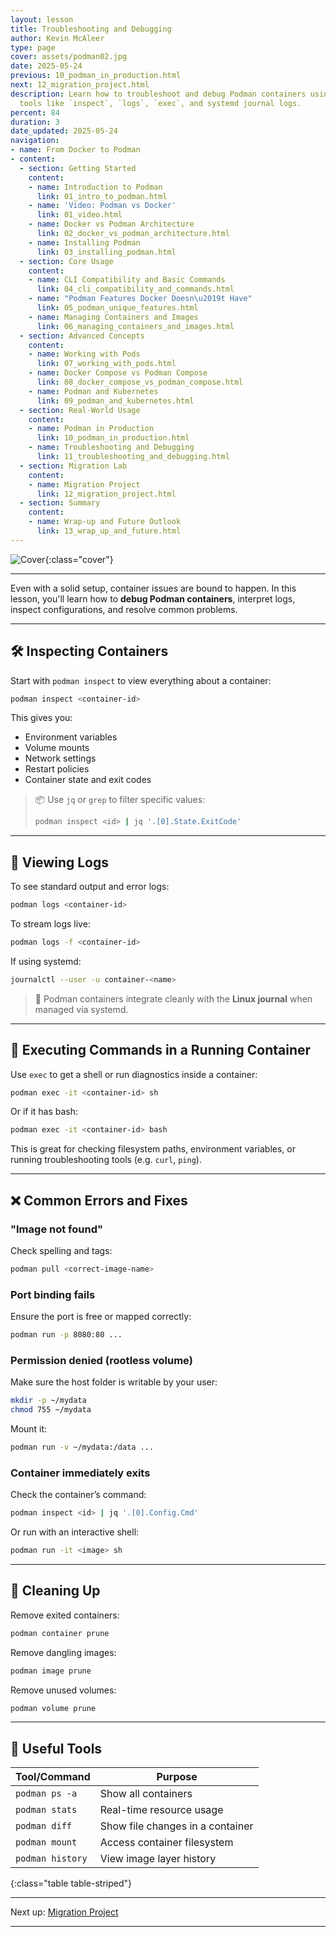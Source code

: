 ```yaml
---
layout: lesson
title: Troubleshooting and Debugging
author: Kevin McAleer
type: page
cover: assets/podman02.jpg
date: 2025-05-24
previous: 10_podman_in_production.html
next: 12_migration_project.html
description: Learn how to troubleshoot and debug Podman containers using built-in
  tools like `inspect`, `logs`, `exec`, and systemd journal logs.
percent: 84
duration: 3
date_updated: 2025-05-24
navigation:
- name: From Docker to Podman
- content:
  - section: Getting Started
    content:
    - name: Introduction to Podman
      link: 01_intro_to_podman.html
    - name: 'Video: Podman vs Docker'
      link: 01_video.html
    - name: Docker vs Podman Architecture
      link: 02_docker_vs_podman_architecture.html
    - name: Installing Podman
      link: 03_installing_podman.html
  - section: Core Usage
    content:
    - name: CLI Compatibility and Basic Commands
      link: 04_cli_compatibility_and_commands.html
    - name: "Podman Features Docker Doesn\u2019t Have"
      link: 05_podman_unique_features.html
    - name: Managing Containers and Images
      link: 06_managing_containers_and_images.html
  - section: Advanced Concepts
    content:
    - name: Working with Pods
      link: 07_working_with_pods.html
    - name: Docker Compose vs Podman Compose
      link: 08_docker_compose_vs_podman_compose.html
    - name: Podman and Kubernetes
      link: 09_podman_and_kubernetes.html
  - section: Real-World Usage
    content:
    - name: Podman in Production
      link: 10_podman_in_production.html
    - name: Troubleshooting and Debugging
      link: 11_troubleshooting_and_debugging.html
  - section: Migration Lab
    content:
    - name: Migration Project
      link: 12_migration_project.html
  - section: Summary
    content:
    - name: Wrap-up and Future Outlook
      link: 13_wrap_up_and_future.html
---
```



![Cover]({{page.cover}}){:class="cover"}

---

Even with a solid setup, container issues are bound to happen. In this lesson, you'll learn how to **debug Podman containers**, interpret logs, inspect configurations, and resolve common problems.

---

## 🛠 Inspecting Containers

Start with `podman inspect` to view everything about a container:

```bash
podman inspect <container-id>
````

This gives you:

* Environment variables
* Volume mounts
* Network settings
* Restart policies
* Container state and exit codes

> 📦 Use `jq` or `grep` to filter specific values:
>
> ```bash
> podman inspect <id> | jq '.[0].State.ExitCode'
> ```

---

## 📜 Viewing Logs

To see standard output and error logs:

```bash
podman logs <container-id>
```

To stream logs live:

```bash
podman logs -f <container-id>
```

If using systemd:

```bash
journalctl --user -u container-<name>
```

> 🧠 Podman containers integrate cleanly with the **Linux journal** when managed via systemd.

---

## 🧪 Executing Commands in a Running Container

Use `exec` to get a shell or run diagnostics inside a container:

```bash
podman exec -it <container-id> sh
```

Or if it has bash:

```bash
podman exec -it <container-id> bash
```

This is great for checking filesystem paths, environment variables, or running troubleshooting tools (e.g. `curl`, `ping`).

---

## ❌ Common Errors and Fixes

### "Image not found"

Check spelling and tags:

```bash
podman pull <correct-image-name>
```

### Port binding fails

Ensure the port is free or mapped correctly:

```bash
podman run -p 8080:80 ...
```

### Permission denied (rootless volume)

Make sure the host folder is writable by your user:

```bash
mkdir -p ~/mydata
chmod 755 ~/mydata
```

Mount it:

```bash
podman run -v ~/mydata:/data ...
```

### Container immediately exits

Check the container’s command:

```bash
podman inspect <id> | jq '.[0].Config.Cmd'
```

Or run with an interactive shell:

```bash
podman run -it <image> sh
```

---

## 🧹 Cleaning Up

Remove exited containers:

```bash
podman container prune
```

Remove dangling images:

```bash
podman image prune
```

Remove unused volumes:

```bash
podman volume prune
```

---

## 🧰 Useful Tools

| Tool/Command     | Purpose                          |
| ---------------- | -------------------------------- |
| `podman ps -a`   | Show all containers              |
| `podman stats`   | Real-time resource usage         |
| `podman diff`    | Show file changes in a container |
| `podman mount`   | Access container filesystem      |
| `podman history` | View image layer history         |
{:class="table table-striped"}

---

Next up: [Migration Project](12_migration_project)

---
